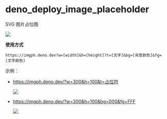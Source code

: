# deno_deploy_image_placeholder

SVG 图片占位图

![](https://imgph.deno.dev)

**使用方式**

```
https://imgph.deno.dev?w=[width]&h=[height]?t=[文字]&bg=[背景颜色]&fg=[文字颜色]
```

示例：

- https://imgph.deno.dev/?w=300&h=100&t=占位符

  ![](https://imgph.deno.dev/?w=300&h=100&t=占位符)

- https://imgph.deno.dev/?w=300&h=100&bg=000&fg=FFF

  ![](https://imgph.deno.dev/?w=300&h=100&bg=000&fg=FFF)
